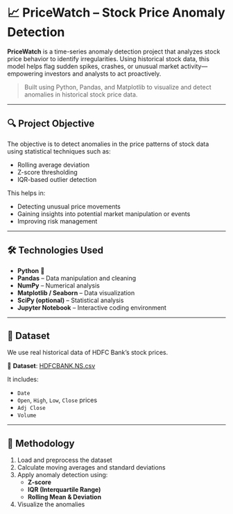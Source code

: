 # 📈 PriceWatch – Stock Price Anomaly Detection

**PriceWatch** is a time-series anomaly detection project that analyzes stock price behavior to identify irregularities. Using historical stock data, this model helps flag sudden spikes, crashes, or unusual market activity—empowering investors and analysts to act proactively.

> Built using Python, Pandas, and Matplotlib to visualize and detect anomalies in historical stock price data.

---

## 🔍 Project Objective

The objective is to detect anomalies in the price patterns of stock data using statistical techniques such as:

- Rolling average deviation
- Z-score thresholding
- IQR-based outlier detection

This helps in:
- Detecting unusual price movements
- Gaining insights into potential market manipulation or events
- Improving risk management

---

## 🛠️ Technologies Used

- **Python** 🐍
- **Pandas** – Data manipulation and cleaning
- **NumPy** – Numerical analysis
- **Matplotlib / Seaborn** – Data visualization
- **SciPy (optional)** – Statistical analysis
- **Jupyter Notebook** – Interactive coding environment

---

## 📂 Dataset

We use real historical data of HDFC Bank’s stock prices.

🔗 **Dataset**: [HDFCBANK.NS.csv](https://github.com/fatimazafarrizvi/StockPriceWatch/blob/main/HDFCBANK.NS.csv)

It includes:
- `Date`
- `Open`, `High`, `Low`, `Close` prices
- `Adj Close`
- `Volume`

---

## 🧪 Methodology

1. Load and preprocess the dataset
2. Calculate moving averages and standard deviations
3. Apply anomaly detection using:
   - **Z-score**
   - **IQR (Interquartile Range)**
   - **Rolling Mean & Deviation**
4. Visualize the anomalies
